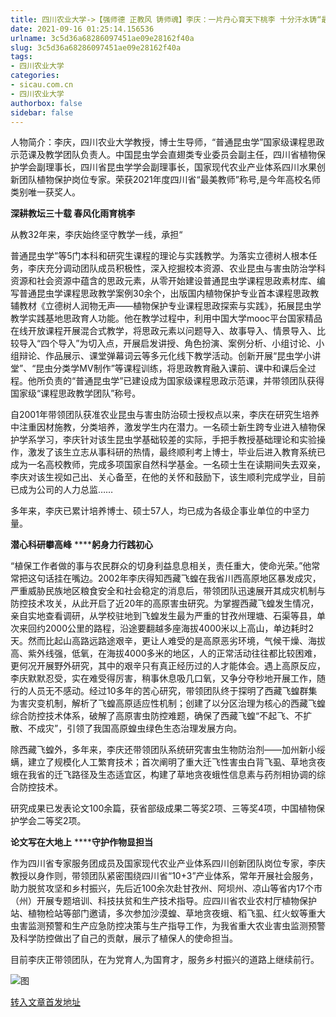 ```yaml
---
title: 四川农业大学->【强师德 正教风 铸师魂】李庆：一片丹心育天下桃李 十分汗水铸“最美”光环 | sicau.com.cn
date: 2021-09-16 01:25:14.156536
urlname: 3c5d36a68286097451ae09e28162f40a
slug: 3c5d36a68286097451ae09e28162f40a
tags: 
- 四川农业大学
categories:
- sicau.com.cn
- 四川农业大学
authorbox: false
sidebar: false
---
```

人物简介：李庆，四川农业大学教授，博士生导师，“普通昆虫学”国家级课程思政示范课及教学团队负责人。中国昆虫学会直翅类专业委员会副主任，四川省植物保护学会副理事长，四川省昆虫学学会副理事长，国家现代农业产业体系四川水果创新团队植物保护岗位专家。荣获2021年度四川省“最美教师”称号,是今年高校名师类别唯一获奖人。

**深耕教坛三十载 春风化雨育桃李**

从教32年来，李庆始终坚守教学一线，承担“
<!--more-->
普通昆虫学”等5门本科和研究生课程的理论与实践教学。为落实立德树人根本任务，李庆充分调动团队成员积极性，深入挖掘校本资源、农业昆虫与害虫防治学科资源和社会资源中蕴含的思政元素，从零开始建设普通昆虫学课程思政素材库、编写普通昆虫学课程思政教学案例30余个，出版国内植物保护专业首本课程思政教辅教材《立德树人润物无声——植物保护专业课程思政探索与实践》，拓展昆虫学教学实践基地思政育人功能。他在教学过程中，利用中国大学mooc平台国家精品在线开放课程开展混合式教学，将思政元素以问题导入、故事导入、情景导入、比较导入“四个导入”为切入点，开展启发讲授、角色扮演、案例分析、小组讨论、小组辩论、作品展示、课堂弹幕词云等多元化线下教学活动。创新开展“昆虫学小讲堂”、“昆虫分类学MV制作”等课程训练，将思政教育融入课前、课中和课后全过程。他所负责的“普通昆虫学”已建设成为国家级课程思政示范课，并带领团队获得国家级“课程思政教学团队”称号。

自2001年带领团队获准农业昆虫与害虫防治硕士授权点以来，李庆在研究生培养中注重因材施教，分类培养，激发学生内在潜力。一名硕士新生跨专业进入植物保护学系学习，李庆针对该生昆虫学基础较差的实际，手把手教授基础理论和实验操作，激发了该生立志从事科研的热情，最终顺利考上博士，毕业后进入教育系统已成为一名高校教师，完成多项国家自然科学基金。一名硕士生在读期间失去双亲，李庆对该生视如己出、关心备至，在他的关怀和鼓励下，该生顺利完成学业，目前已成为公司的人力总监……

多年来，李庆已累计培养博士、硕士57人，均已成为各级企事业单位的中坚力量。

**潜心科研攀高峰** ******躬身力行践初心**

“植保工作者做的事与农民群众的切身利益息息相关，责任重大，使命光荣。”他常常把这句话挂在嘴边。2002年李庆得知西藏飞蝗在我省川西高原地区暴发成灾，严重威胁民族地区粮食安全和社会稳定的消息后，带领团队迅速展开其成灾机制与防控技术攻关，从此开启了近20年的高原害虫研究。为掌握西藏飞蝗发生情况，亲自实地查看调研，从学校驻地到飞蝗发生最为严重的甘孜州理塘、石渠等县，单次来回约2000公里的路程，沿途要翻越多座海拔4000米以上高山，单边耗时2天。然而比起山高路远路途艰辛，更让人难受的是高原恶劣环境，气候干燥、海拔高、紫外线强，低氧，在海拔4000多米的地区，人的正常活动往往都比较困难，更何况开展野外研究，其中的艰辛只有真正经历过的人才能体会。遇上高原反应，李庆默默忍受，实在难受得厉害，稍事休息吸几口氧，又争分夺秒地开展工作，随行的人员无不感动。经过10多年的苦心研究，带领团队终于探明了西藏飞蝗群集为害灾变机制，解析了飞蝗高原适应性机制；创建了以分区治理为核心的西藏飞蝗综合防控技术体系，破解了高原害虫防控难题，确保了西藏飞蝗“不起飞、不扩散、不成灾”，引领了我国高原蝗虫绿色生态治理发展方向。

除西藏飞蝗外，多年来，李庆还带领团队系统研究害虫生物防治剂——加州新小绥螨，建立了规模化人工繁育技术；首次阐明了重大迁飞性害虫白背飞虱、草地贪夜蛾在我省的迁飞路径及生态适宜区，构建了草地贪夜蛾性信息素与药剂相协调的综合防控技术。

研究成果已发表论文100余篇，获省部级成果二等奖2项、三等奖4项，中国植物保护学会二等奖2项。

**论文写在大地上** ******守护作物显担当**

作为四川省专家服务团成员及国家现代农业产业体系四川创新团队岗位专家，李庆教授以身作则，带领团队紧密围绕四川省“10+3”产业体系，常年开展社会服务，助力脱贫攻坚和乡村振兴，先后近100余次赴甘孜州、阿坝州、凉山等省内17个市（州）开展专题培训、科技扶贫和生产技术指导。应四川省农业农村厅植物保护站、植物检站等部门邀请，多次参加沙漠蝗、草地贪夜蛾、稻飞虱、红火蚁等重大虫害监测预警和生产应急防控决策与生产指导工作，为我省重大农业害虫监测预警及科学防控做出了自己的贡献，展示了植保人的使命担当。

目前李庆正带领团队，在为党育人,为国育才，服务乡村振兴的道路上继续前行。

![图](https://news.sicau.edu.cn/__local/9/9D/B1/48E960949CE9A77D3D465EDDB41_215222DD_47D02.png)

[转入文章首发地址](https://news.sicau.edu.cn/info/1078/64313.htm)